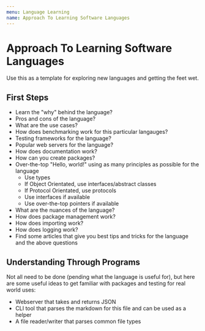 ```yaml
---
menu: Language Learning
name: Approach To Learning Software Languages
---
```


# Approach To Learning Software Languages

Use this as a template for exploring new languages and getting the feet wet.

## First Steps

- Learn the "why" behind the language?
- Pros and cons of the language?
- What are the use cases?
- How does benchmarking work for this particular langauges?
- Testing frameworks for the language?
- Popular web servers for the language?
- How does documentation work?
- How can you create packages?
- Over-the-top "Hello, world!" using as many principles as possible for the language
  - Use types
  - If Object Orientated, use interfaces/abstract classes
  - If Protocol Orientated, use protocols
  - Use interfaces if available
  - Use over-the-top pointers if available
- What are the nuances of the language?
- How does package management work?
- How does importing work?
- How does logging work?
- Find some articles that give you best tips and tricks for the language and the above questions

## Understanding Through Programs

Not all need to be done (pending what the language is useful for), but here are some useful ideas to get familiar with packages and testing for real world uses:

- Webserver that takes and returns JSON
- CLI tool that parses the markdown for this file and can be used as a helper
- A file reader/writer that parses common file types
